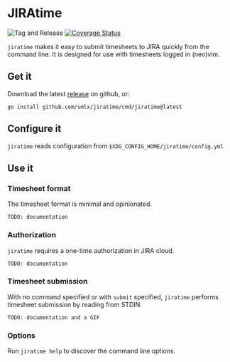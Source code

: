 # JIRAtime

![Tag and Release](https://github.com/smlx/jiratime/workflows/Tag%20and%20Release/badge.svg)
[![Coverage Status](https://coveralls.io/repos/github/smlx/jiratime/badge.svg?branch=main)](https://coveralls.io/github/smlx/jiratime?branch=main)

`jiratime` makes it easy to submit timesheets to JIRA quickly from the command line.
It is designed for use with timesheets logged in (neo)vim.

## Get it

Download the latest [release](https://github.com/smlx/jiratime/releases) on github, or:

```
go install github.com/smlx/jiratime/cmd/jiratime@latest
```

## Configure it

`jiratime` reads configuration from `$XDG_CONFIG_HOME/jiratime/config.yml`

## Use it

### Timesheet format

The timesheet format is minimal and opinionated.

```
TODO: documentation
```

### Authorization

`jiratime` requires a one-time authorization in JIRA cloud.

```
TODO: documentation
```

### Timesheet submission

With no command specified or with `submit` specified, `jiratime` performs timesheet submission by reading from STDIN.

```
TODO: documentation and a GIF
```

### Options

Run `jiratime help` to discover the command line options.
